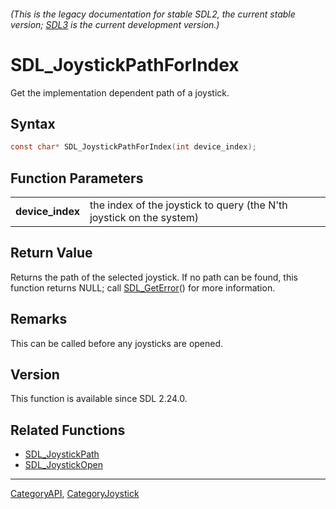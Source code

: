 ###### (This is the legacy documentation for stable SDL2, the current stable version; [SDL3](https://wiki.libsdl.org/SDL3/) is the current development version.)
# SDL_JoystickPathForIndex

Get the implementation dependent path of a joystick.

## Syntax

```c
const char* SDL_JoystickPathForIndex(int device_index);

```

## Function Parameters

|                      |                                                                      |
| -------------------- | -------------------------------------------------------------------- |
| **device_index**     | the index of the joystick to query (the N'th joystick on the system) |

## Return Value

Returns the path of the selected joystick. If no path can be found, this
function returns NULL; call [SDL_GetError](SDL_GetError)() for more
information.

## Remarks

This can be called before any joysticks are opened.

## Version

This function is available since SDL 2.24.0.

## Related Functions

* [SDL_JoystickPath](SDL_JoystickPath)
* [SDL_JoystickOpen](SDL_JoystickOpen)

----
[CategoryAPI](CategoryAPI), [CategoryJoystick](CategoryJoystick)

